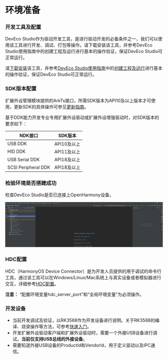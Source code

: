 # 环境准备

### 开发工具及配置

DevEco Studio作为驱动开发工具，是进行驱动开发的必备条件之一，我们可以使用该工具进行开发、调试、打包等操作。请下载安装该工具，并参考DevEco Studio使用指南中的创建工程及运行进行基本的操作验证，保证DevEco Studio可正常运行。

请[下载安装](https://developer.huawei.com/consumer/cn/download/)该工具，并参考[DevEco Studio使用指南](https://developer.huawei.com/consumer/cn/doc/harmonyos-guides-V13/ide-tools-overview-V13)中的[创建工程及运行](https://developer.huawei.com/consumer/cn/doc/harmonyos-guides-V13/ide-create-new-project-V13)进行基本的操作验证，保证DevEco Studio可正常运行。

### SDK版本配置

扩展外设管理模块提供的ArkTs接口，所需SDK版本为API10及以上版本才可使用，更新SDK的具体操作可参见[更新指南](../../tools/openharmony_sdk_upgrade_assistant.md)。

基于DDK能力开发专业专用扩展外设驱动或扩展外设增强驱动时，对SDK版本的要求如下：

| NDK接口          | SDK版本    |
|----------------|----------|
| USB DDK        | API10及以上 |
| HID DDK        | API11及以上 |
| USB Serial DDK | API18及以上 |
| SCSI Peripheral DDK  | API18及以上 |

### 检验环境是否搭建成功

检查DevEco Studio是否已连接上OpenHarmony设备。

![设备连接](figures/device-connected.png)

### HDC配置

HDC（HarmonyOS Device Connector）是为开发人员提供的用于调试的命令行工具，通过该工具可以在Windows/Linux/Mac系统上与真实设备或者模拟器进行交互，详细参考[HDC配置](https://developer.huawei.com/consumer/cn/doc/harmonyos-guides-V5/hdc-V5)。

**注意：** “配置环境变量hdc_server_port”和“全局环境变量”为必须操作。

### 开发设备

* 当前开发调试及验证，以RK3568作为开发设备进行说明。关于RK3568的编译、烧录操作等方法，可参考[快速入门](https://gitee.com/openharmony/docs/blob/master/zh-cn/device-dev/quick-start/quickstart-pkg-3568-burn.md)。
* 开发扩展外设驱动客户端和扩展外设驱动时，需要一个外接USB设备进行调试，**当前仅支持USB总线的外接设备**。
* 需要知道外接USB设备的ProductId和VendorId，用于定义驱动以及IPC通信。